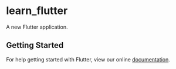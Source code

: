 # learn_flutter

A new Flutter application.

## Getting Started

For help getting started with Flutter, view our online
[documentation](https://flutter.io/).
